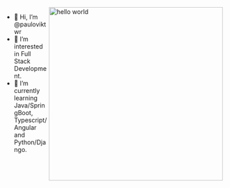 <img align= "right" src="https://github.com/pauloviktwr/pauloviktwr/assets/127359543/d23d2603-38a9-43f4-9c99-5485c5ebe256" width="400px" alt="hello world">


- 👋 Hi, I’m @pauloviktwr
- 👀 I’m interested in Full Stack Development.
- 🌱 I’m currently learning Java/SpringBoot, Typescript/Angular and Python/Django.

<!---
pauloviktwr/pauloviktwr is a ✨ special ✨ repository because its `README.md` (this file) appears on your GitHub profile.
You can click the Preview link to take a look at your changes.
--->

